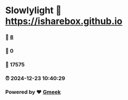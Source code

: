 # Slowlylight :link: https://isharebox.github.io 
### :page_facing_up: [8](https://isharebox.github.io/tag.html) 
### :speech_balloon: 0 
### :hibiscus: 17575 
### :alarm_clock: 2024-12-23 10:40:29 
### Powered by :heart: [Gmeek](https://github.com/Meekdai/Gmeek)
